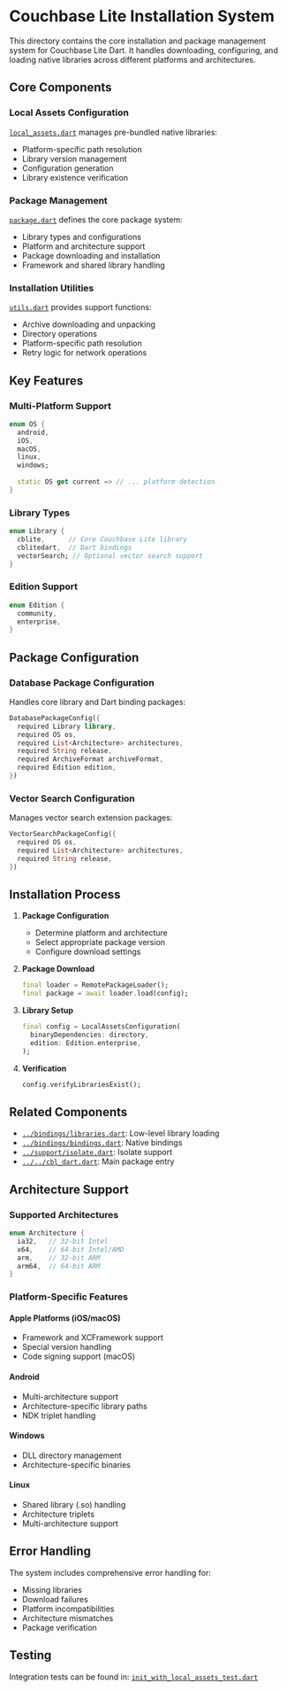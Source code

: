# Couchbase Lite Installation System

This directory contains the core installation and package management system for Couchbase Lite Dart. It handles downloading, configuring, and loading native libraries across different platforms and architectures.

## Core Components

### Local Assets Configuration
[`local_assets.dart`](./local_assets.dart) manages pre-bundled native libraries:
- Platform-specific path resolution
- Library version management
- Configuration generation
- Library existence verification

### Package Management
[`package.dart`](./package.dart) defines the core package system:
- Library types and configurations
- Platform and architecture support
- Package downloading and installation
- Framework and shared library handling

### Installation Utilities
[`utils.dart`](./utils.dart) provides support functions:
- Archive downloading and unpacking
- Directory operations
- Platform-specific path resolution
- Retry logic for network operations

## Key Features

### Multi-Platform Support
```dart
enum OS {
  android,
  iOS,
  macOS,
  linux,
  windows;
  
  static OS get current => // ... platform detection
}
```

### Library Types
```dart
enum Library {
  cblite,      // Core Couchbase Lite library
  cblitedart,  // Dart bindings
  vectorSearch; // Optional vector search support
}
```

### Edition Support
```dart
enum Edition {
  community,
  enterprise,
}
```

## Package Configuration

### Database Package Configuration
Handles core library and Dart binding packages:
```dart
DatabasePackageConfig({
  required Library library,
  required OS os,
  required List<Architecture> architectures,
  required String release,
  required ArchiveFormat archiveFormat,
  required Edition edition,
})
```

### Vector Search Configuration
Manages vector search extension packages:
```dart
VectorSearchPackageConfig({
  required OS os,
  required List<Architecture> architectures,
  required String release,
})
```

## Installation Process

1. **Package Configuration**
   - Determine platform and architecture
   - Select appropriate package version
   - Configure download settings

2. **Package Download**
   ```dart
   final loader = RemotePackageLoader();
   final package = await loader.load(config);
   ```

3. **Library Setup**
   ```dart
   final config = LocalAssetsConfiguration(
     binaryDependencies: directory,
     edition: Edition.enterprise,
   );
   ```

4. **Verification**
   ```dart
   config.verifyLibrariesExist();
   ```

## Related Components

- [`../bindings/libraries.dart`](../bindings/libraries.dart): Low-level library loading
- [`../bindings/bindings.dart`](../bindings/bindings.dart): Native bindings
- [`../support/isolate.dart`](../support/isolate.dart): Isolate support
- [`../../cbl_dart.dart`](../../../cbl_dart/lib/cbl_dart.dart): Main package entry

## Architecture Support

### Supported Architectures
```dart
enum Architecture {
  ia32,   // 32-bit Intel
  x64,    // 64-bit Intel/AMD
  arm,    // 32-bit ARM
  arm64,  // 64-bit ARM
}
```

### Platform-Specific Features

#### Apple Platforms (iOS/macOS)
- Framework and XCFramework support
- Special version handling
- Code signing support (macOS)

#### Android
- Multi-architecture support
- Architecture-specific library paths
- NDK triplet handling

#### Windows
- DLL directory management
- Architecture-specific binaries

#### Linux
- Shared library (.so) handling
- Architecture triplets
- Multi-architecture support

## Error Handling

The system includes comprehensive error handling for:
- Missing libraries
- Download failures
- Platform incompatibilities
- Architecture mismatches
- Package verification

## Testing

Integration tests can be found in:
[`init_with_local_assets_test.dart`](../../../cbl_dart/test/init_with_local_assets_test.dart)
